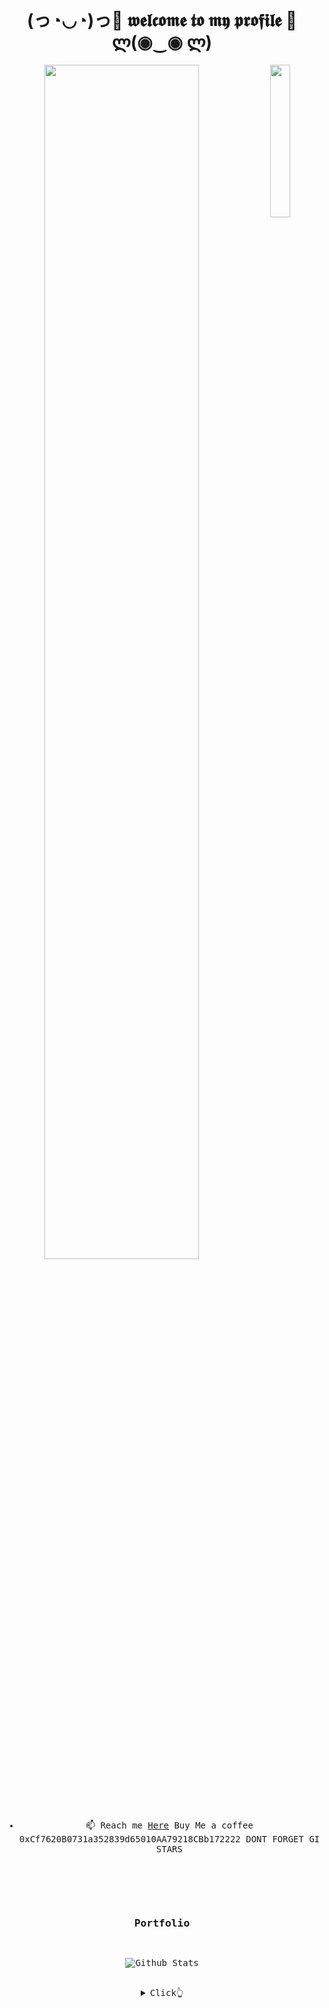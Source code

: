 
<body>
  <center>
<h1 align="center"> (っ◔◡◔)っ💖 𝖜𝖊𝖑𝖈𝖔𝖒𝖊 𝖙𝖔 𝖒𝖞 𝖕𝖗𝖔𝖋𝖎𝖑𝖊  💖ლ(◉‿◉ ლ) </h1>

<div align="center">
<img src="https://static.wikia.nocookie.net/villains/images/d/d9/HimikoTogaSmashTap.png/revision/latest/scale-to-width-down/1000?cb=20200104145751" width="25%" align="right" />
<img src="https://readme-typing-svg.demolab.com?font=Inconsolata&weight=500&size=50&duration=4000&pause=300&color=A7A459&center=true&vCenter=true&multiline=true&repeat=false&random=false&width=1300&height=140&lines=Hello+hello;I'm+Himiko%2C+a+newbie+and+airdrop+hunter+%E2%9C%A9" width="70%" />
<br><br>
<pre>

- 📫 Reach me [Here](https://t.me/Nezuaoi)
Buy Me a coffee
0xCf7620B0731a352839d65010AA79218CBb172222
DONT FORGET GIVE UR STARS
<!---
himiko3939/himiko3939 is a ✨ special ✨ repository because its `README.md` (this file) appears on your GitHub profile.
You can click the Preview link to take a look at your changes.
--->
### Portfolio

![Github Stats](https://github-readme-stats.vercel.app/api?username=himiko3939&bg_color=30,000000,000000,000000,000000,000000,0077be,904e95&title_color=fff&text_color=ff6ec7)

<details>
  <summary>Click👆</summary>
  <pre>
  🤷‍♂️
  </pre>
</details>
